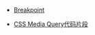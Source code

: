 
* [Breakpoint](http://breakpoint-sass.com/)

* [CSS Media Query代码片段](http://www.iteye.com/news/27487)

